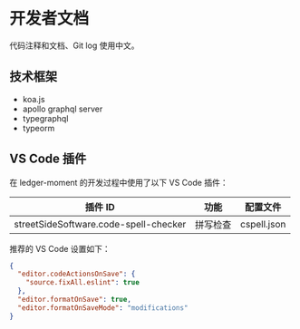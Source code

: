 # 开发者文档

代码注释和文档、Git log 使用中文。

## 技术框架

- koa.js
- apollo graphql server
- typegraphql
- typeorm

## VS Code 插件

在 ledger-moment 的开发过程中使用了以下 VS Code 插件：

| 插件 ID | 功能 | 配置文件 |
| --- | --- | --- |
| streetSideSoftware.code-spell-checker | 拼写检查 | cspell.json |

推荐的 VS Code 设置如下：

``` json
{
  "editor.codeActionsOnSave": {
    "source.fixAll.eslint": true
  },
  "editor.formatOnSave": true,
  "editor.formatOnSaveMode": "modifications"
}
```

